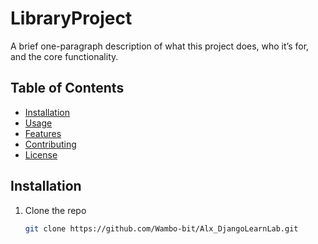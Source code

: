 # LibraryProject

A brief one-paragraph description of what this project does, who it’s for, and the core functionality.

## Table of Contents

- [Installation](#installation)
- [Usage](#usage)
- [Features](#features)
- [Contributing](#contributing)
- [License](#license)

## Installation

1. Clone the repo  
   ```bash
   git clone https://github.com/Wambo-bit/Alx_DjangoLearnLab.git